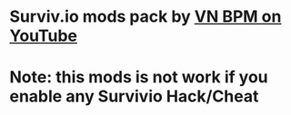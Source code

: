 # Surviv.io mods pack by [VN BPM on YouTube](https://www.youtube.com/channel/UCMZkPR_pngZGGRB8Ec7BkHA)

# Note: this mods is not work if you enable any Survivio Hack/Cheat
